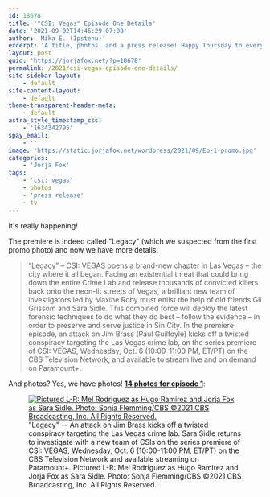 ```yaml
---
id: 18678
title: '"CSI: Vegas" Episode One Details'
date: '2021-09-02T14:46:29-07:00'
author: 'Mika E. (Ipstenu)'
excerpt: 'A title, photos, and a press release! Happy Thursday to everyone.'
layout: post
guid: 'https://jorjafox.net/?p=18678'
permalink: /2021/csi-vegas-episode-one-details/
site-sidebar-layout:
    - default
site-content-layout:
    - default
theme-transparent-header-meta:
    - default
astra_style_timestamp_css:
    - '1634342795'
spay_email:
    - ''
image: 'https://static.jorjafox.net/wordpress/2021/09/Ep-1-promo.jpg'
categories:
    - 'Jorja Fox'
tags:
    - 'csi: vegas'
    - photos
    - 'press release'
    - tv
---
```


It's really happening!

The premiere is indeed called "Legacy" (which we suspected from the first promo photo) and now we have more details:

<blockquote class="wp-block-quote">“Legacy” – CSI: VEGAS opens a brand-new chapter in Las Vegas – the city where it all began. Facing an existential threat that could bring down the entire Crime Lab and release thousands of convicted killers back onto the neon-lit streets of Vegas, a brilliant new team of investigators led by Maxine Roby must enlist the help of old friends Gil Grissom and Sara Sidle. This combined force will deploy the latest forensic techniques to do what they do best – follow the evidence – in order to preserve and serve justice in Sin City. In the premiere episode, an attack on Jim Brass (Paul Guilfoyle) kicks off a twisted conspiracy targeting the Las Vegas crime lab, on the series premiere of CSI: VEGAS, Wednesday, Oct. 6 (10:00-11:00 PM, ET/PT) on the CBS Television Network, and available to stream live and on demand on Paramount+.</blockquote>

And photos? Yes, we have photos! <a href="https://jorjafox.net/gallery/tv/csi-vegas/publicity/01/01-legacy/">**14 photos for episode 1**</a>:

<figure class="wp-block-image size-full"><a href="https://jorjafox.net/gallery/tv/csi-vegas/publicity/01/01-legacy/"><img src="https://static.jorjafox.net/wordpress/2021/09/Legacy-Photos.jpg" alt="Pictured L-R: Mel Rodriguez as Hugo Ramirez and Jorja Fox as Sara Sidle. Photo: Sonja Flemming/CBS ©2021 CBS Broadcasting, Inc. All Rights Reserved." class="wp-image-18681"/></a><figcaption>"Legacy" -- An attack on Jim Brass kicks off a twisted conspiracy targeting the Las Vegas crime lab. Sara Sidle returns to investigate with a new team of CSIs on the series premiere of CSI: VEGAS, Wednesday, Oct. 6 (10:00-11:00 PM, ET/PT) on the CBS Television Network and available streaming on Paramount+. Pictured L-R: Mel Rodriguez as Hugo Ramirez and Jorja Fox as Sara Sidle. Photo: Sonja Flemming/CBS ©2021 CBS Broadcasting, Inc. All Rights Reserved.</figcaption></figure>


